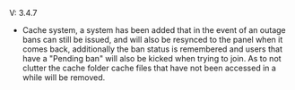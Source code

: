 
V: 3.4.7
 - Cache system, a system has been added that in the event of an outage bans can still be issued, and will also be resynced to the panel when it comes back, additionally the ban status is remembered and users that have a "Pending ban" will also be kicked when trying to join. As to not clutter the cache folder cache files that have not been accessed in a while will be removed.